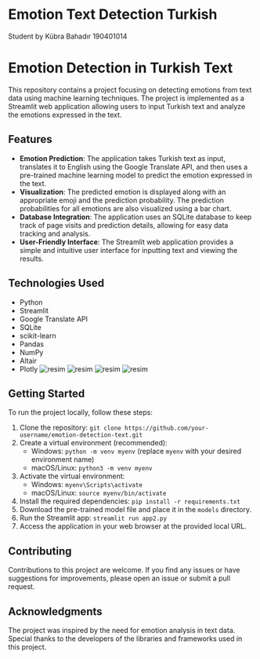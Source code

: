 # Emotion Text Detection Turkish 
Student by Kübra Bahadır 
190401014

# Emotion Detection in Turkish Text

This repository contains a project focusing on detecting emotions from text data using machine learning techniques. The project is implemented as a Streamlit web application allowing users to input Turkish text and analyze the emotions expressed in the text.

## Features

- **Emotion Prediction**: The application takes Turkish text as input, translates it to English using the Google Translate API, and then uses a pre-trained machine learning model to predict the emotion expressed in the text.
- **Visualization**: The predicted emotion is displayed along with an appropriate emoji and the prediction probability. The prediction probabilities for all emotions are also visualized using a bar chart.
- **Database Integration**: The application uses an SQLite database to keep track of page visits and prediction details, allowing for easy data tracking and analysis.
- **User-Friendly Interface**: The Streamlit web application provides a simple and intuitive user interface for inputting text and viewing the results.

## Technologies Used

- Python
- Streamlit
- Google Translate API
- SQLite
- scikit-learn
- Pandas
- NumPy
- Altair
- Plotly
![resim](https://github.com/kubrabahadir/Emotion_Text_Detection_Turkish/assets/84035740/1d0ca139-f765-48c1-b56a-7235fb9e1956)
![resim](https://github.com/kubrabahadir/Emotion_Text_Detection_Turkish/assets/84035740/fd220ac5-85e2-4d48-acc5-f2d82528fa56)
![resim](https://github.com/kubrabahadir/Emotion_Text_Detection_Turkish/assets/84035740/3d7f0bf7-aa8a-4ac8-8d93-d0f47e48d61a)
![resim](https://github.com/kubrabahadir/Emotion_Text_Detection_Turkish/assets/84035740/5fbb9b58-21a2-4cbf-bb0d-7d6d3b465a36)


## Getting Started

To run the project locally, follow these steps:

1. Clone the repository: `git clone https://github.com/your-username/emotion-detection-text.git`
2. Create a virtual environment (recommended):
   - Windows: `python -m venv myenv` (replace `myenv` with your desired environment name)
   - macOS/Linux: `python3 -m venv myenv`
3. Activate the virtual environment:
   - Windows: `myenv\Scripts\activate`
   - macOS/Linux: `source myenv/bin/activate`
4. Install the required dependencies: `pip install -r requirements.txt`
5. Download the pre-trained model file and place it in the `models` directory.
6. Run the Streamlit app: `streamlit run app2.py`
7. Access the application in your web browser at the provided local URL.

## Contributing

Contributions to this project are welcome. If you find any issues or have suggestions for improvements, please open an issue or submit a pull request.

## Acknowledgments

The project was inspired by the need for emotion analysis in text data. Special thanks to the developers of the libraries and frameworks used in this project.

